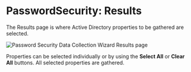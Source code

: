 # PasswordSecurity: Results

The Results page is where Active Directory properties to be gathered are selected.

![Password Security Data Collection Wizard Results page](/img/versioned_docs/accessanalyzer_11.6/accessanalyzer/admin/datacollector/adinventory/results.webp)

Properties can be selected individually or by using the **Select All** or **Clear All** buttons. All
selected properties are gathered.
